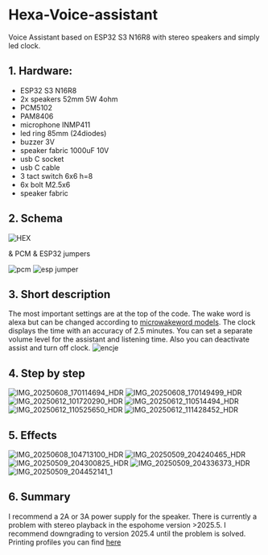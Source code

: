 # Hexa-Voice-assistant
Voice Assistant based on ESP32 S3 N16R8 with stereo speakers and simply led clock.

## 1. Hardware:
- ESP32 S3 N16R8
- 2x speakers 52mm 5W 4ohm
- PCM5102
- PAM8406
- microphone INMP411
- led ring 85mm (24diodes)
- buzzer 3V
- speaker fabric 1000uF 10V
- usb C socket
- usb C cable
- 3 tact switch 6x6 h=8
- 6x bolt M2.5x6
- speaker fabric

## 2. Schema
![HEX](https://github.com/user-attachments/assets/d7fc0e55-0f02-47ec-b565-0f37cba82fc2)


 & PCM & ESP32 jumpers

![pcm](https://github.com/user-attachments/assets/1720eb65-d165-407f-b6a2-816969771dd6)
![esp jumper](https://github.com/user-attachments/assets/0e610223-f114-4200-a676-652226e11f2d)


## 3. Short description
The most important settings are at the top of the code. The wake word is alexa but can be changed according to [microwakeword models](https://github.com/esphome/micro-wake-word-models/tree/main/models). The clock displays the time with an accuracy of 2.5 minutes. 
You can set a separate volume level for the assistant and listening time. Also you can deactivate assist and turn off clock.
![encje](https://github.com/user-attachments/assets/1a13426e-df0e-45d2-a6f0-30e610c2dd47)


## 4. Step by step
![IMG_20250608_170114694_HDR](https://github.com/user-attachments/assets/f61c8774-14b3-423d-b945-7c8f43d6437a)
![IMG_20250608_170149499_HDR](https://github.com/user-attachments/assets/12038699-115c-45fd-9ebd-e1141d13a1dd)
![IMG_20250612_101720290_HDR](https://github.com/user-attachments/assets/3df934dd-035e-4453-9cf4-878ad39db364)
![IMG_20250612_110514494_HDR](https://github.com/user-attachments/assets/8c7f466b-2a7c-419c-8564-293a3e535ba8)
![IMG_20250612_110525650_HDR](https://github.com/user-attachments/assets/f3a5a0f7-68bb-4186-adf8-f0eeee6d9596)
![IMG_20250612_111428452_HDR](https://github.com/user-attachments/assets/c09b5971-8ed2-456c-bd2e-c5a20b488a4b)


## 5. Effects
![IMG_20250608_104713100_HDR](https://github.com/user-attachments/assets/3f8e5fb1-b406-4fe7-aa1e-27d7237aaf30)
![IMG_20250509_204240465_HDR](https://github.com/user-attachments/assets/235af48c-3076-44da-9155-898e89f211a5)
![IMG_20250509_204300825_HDR](https://github.com/user-attachments/assets/85d20477-faa1-45ba-997a-93deab3a0b9d)
![IMG_20250509_204336373_HDR](https://github.com/user-attachments/assets/2da49421-44b0-4bc8-a23d-753c527bdf27)
![IMG_20250509_204452141_1](https://github.com/user-attachments/assets/7097dec2-f08d-48ca-9de9-8c2a83cad397)

## 6. Summary
I recommend a 2A or 3A power supply for the speaker. There is currently a problem with stereo playback in the espohome version >2025.5. I recommend downgrading to version 2025.4 until the problem is solved. Printing profiles you can find [here](https://makerworld.com/en/models/1520535-hexavoice-assistant#profileId-1593371)


   

